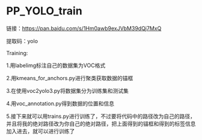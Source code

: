 # PP_YOLO_train
链接：https://pan.baidu.com/s/1Hm0awb9exJVbM39dQj7MxQ 

提取码：yolo 

Training:

1.用labelimg标注自己的数据集为VOC格式

2.用kmeans_for_anchors.py进行聚类获取数据的锚框

3.在使用voc2yolo3.py将数据集分为训练集和测试集

4.用voc_annotation.py得到数据的位置和信息

5.接下来就可以用trains.py进行训练了，不过要将代码中的路径改为自己的路径，并且将我的绝对路径改为你自己的绝对路径，把上面得到的锚框和得到的标签信息加入进去，就可以进行训练了
